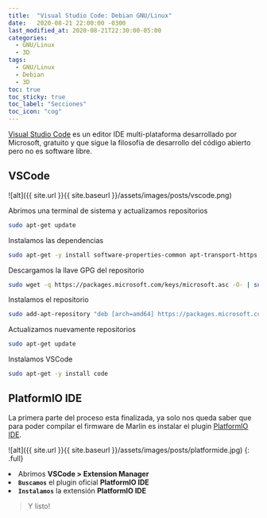 ```yaml
---
title:  "Visual Studio Code: Debian GNU/Linux"
date:   2020-08-21 22:00:00 -0300
last_modified_at: 2020-08-21T22:30:00-05:00
categories:
  - GNU/Linux
  - 3D
tags:
  - GNU/Linux
  - Debian
  - 3D
toc: true
toc_sticky: true
toc_label: "Secciones"
toc_icon: "cog"
---
```


<a href="https://code.visualstudio.com/" target="_blank" rel="noreferrer noopener">Visual Studio Code</a> es un editor IDE multi-plataforma desarrollado por Microsoft, gratuito y que sigue la filosofía de desarrollo del código abierto pero no es software libre.

## VSCode

![alt]({{ site.url }}{{ site.baseurl }}/assets/images/posts/vscode.png)

Abrimos una terminal de sistema y actualizamos repositorios

```bash
sudo apt-get update
```

Instalamos las dependencias

```bash
sudo apt-get -y install software-properties-common apt-transport-https
```

Descargamos la llave GPG del repositorio

```bash
sudo wget -q https://packages.microsoft.com/keys/microsoft.asc -O- | sudo apt-key add -
```

Instalamos el repositorio

```bash
sudo add-apt-repository "deb [arch=amd64] https://packages.microsoft.com/repos/vscode stable main"
```

Actualizamos nuevamente repositorios

```bash
sudo apt-get update
```

Instalamos VSCode

```bash
sudo apt-get -y install code
```

## PlatformIO IDE

La primera parte del proceso esta finalizada, ya solo nos queda saber que para poder compilar el firmware de Marlin es instalar el plugin <a href="https://platformio.org/" target="_blank" rel="noreferrer noopener">PlatformIO IDE</a>.

![alt]({{ site.url }}{{ site.baseurl }}/assets/images/posts/platformide.jpg)
{: .full}

<li style="text-align: justify;">
Abrimos <strong>VSCode > Extension Manager</strong>
</li>

<li style="text-align: justify;">
<strong><code>Buscamos</code></strong> el plugin oficial <strong>PlatformIO IDE</strong>
</li>

<li style="text-align: justify;">
<strong><code>Instalamos</code></strong> la extensión <strong>PlatformIO IDE</strong>
</li>

> Y listo!

